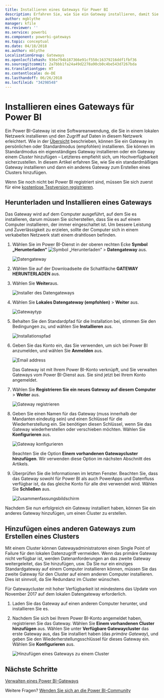 ```yaml
---
title: Installieren eines Gateways für Power BI
description: Erfahren Sie, wie Sie ein Gateway installieren, damit Sie in Power BI eine Verbindung zu lokalen Daten herstellen können.
author: mgblythe
manager: kfile
ms.reviewer: ''
ms.service: powerbi
ms.component: powerbi-gateways
ms.topic: conceptual
ms.date: 04/18/2018
ms.author: mblythe
LocalizationGroup: Gateways
ms.openlocfilehash: 936e794b187366e91cf550c16379216ddf1fbf36
ms.sourcegitcommit: 2a7bbb1fa24a49d2278a90cb0c4be543d7267bda
ms.translationtype: HT
ms.contentlocale: de-DE
ms.lasthandoff: 06/26/2018
ms.locfileid: "34298548"
---
```

# <a name="install-a-gateway-for-power-bi"></a>Installieren eines Gateways für Power BI

Ein Power BI-Gateway ist eine Softwareanwendung, die Sie in einem lokalen Netzwerk installieren und den Zugriff auf Daten in diesem Netzwerk erleichtert. Wie in der [Übersicht](service-gateway-getting-started.md) beschrieben, können Sie ein Gateway im persönlichen oder Standardmodus (empfohlen) installieren. Sie können im Standardmodus ein eigenständiges Gateway installieren oder ein Gateway einem *Cluster* hinzufügen – Letzteres empfiehlt sich, um Hochverfügbarkeit sicherzustellen. In diesem Artikel erfahren Sie, wie Sie ein standardmäßiges Gateway installieren und dann ein anderes Gateway zum Erstellen eines Clusters hinzufügen.

Wenn Sie noch nicht bei Power BI registriert sind, müssen Sie sich zuerst für eine [kostenlose Testversion registrieren](https://app.powerbi.com/signupredirect?pbi_source=web).


## <a name="download-and-install-a-gateway"></a>Herunterladen und Installieren eines Gateways

Das Gateway wird auf dem Computer ausgeführt, auf dem Sie es installieren, darum müssen Sie sicherstellen, dass Sie es auf einem Computer installieren, der immer eingeschaltet ist. Um bessere Leistung und Zuverlässigkeit zu erzielen, sollte der Computer sich in einem verkabelten Netzwerk statt einem drahtlosen befinden.

1. Wählen Sie im Power BI-Dienst in der oberen rechten Ecke **Symbol „Herunterladen“** ![Symbol „Herunterladen“](media/service-gateway-install/icon-download.png) > **Datengateway** aus.

    ![Datengateway](media/service-gateway-install/data-gateway.png)

2. Wählen Sie auf der Downloadseite die Schaltfläche **GATEWAY HERUNTERLADEN** aus.

3. Wählen Sie **Weiter**aus.     

    ![Installer des Datengateways](media/service-gateway-install/gateway-installer.png)

4. Wählen Sie **Lokales Datengateway (empfohlen)** > **Weiter** aus.

    ![Gatewaytyp](media/service-gateway-install/gateway-type.png)

5. Behalten Sie den Standardpfad für die Installation bei, stimmen Sie den Bedingungen zu, und wählen Sie **Installieren** aus.

    ![Installationspfad](media/service-gateway-install/install-path.png)

6. Geben Sie das Konto ein, das Sie verwenden, um sich bei Power BI anzumelden, und wählen Sie **Anmelden** aus.

    ![Email address](media/service-gateway-install/email-address.png)

    Das Gateway ist mit Ihrem Power BI-Konto verknüpft, und Sie verwalten Gateways vom Power BI-Dienst aus. Sie sind jetzt bei Ihrem Konto angemeldet.

7. Wählen Sie **Registrieren Sie ein neues Gateway auf diesem Computer** > **Weiter** aus.

    ![Gateway registrieren](media/service-gateway-install/register-gateway.png)

8. Geben Sie einen Namen für das Gateway (muss innerhalb der Mandanten eindeutig sein) und einen Schlüssel für die Wiederherstellung ein. Sie benötigen diesen Schlüssel, wenn Sie das Gateway wiederherstellen oder verschieben möchten. Wählen Sie **Konfigurieren** aus.

    ![Gateway konfigurieren](media/service-gateway-install/configure-gateway.png)

    Beachten Sie die Option **Einem vorhandenen Gatewaycluster hinzufügen**. Wir verwenden diese Option im nächsten Abschnitt des Artikels.

9. Überprüfen Sie die Informationen im letzten Fenster. Beachten Sie, dass das Gateway sowohl für Power BI als auch PowerApps und Datenfluss verfügbar ist, da das gleiche Konto für alle drei verwendet wird. Wählen Sie **Schließen** aus.

    ![Zusammenfassungsbildschirm](media/service-gateway-install/summary-screen.png)

Nachdem Sie nun erfolgreich ein Gateway installiert haben, können Sie ein anderes Gateway hinzufügen, um einen Cluster zu erstellen.


## <a name="add-another-gateway-to-create-a-cluster"></a>Hinzufügen eines anderen Gateways zum Erstellen eines Clusters

Mit einem Cluster können Gatewayadministratoren einen Single Point of Failure für den lokalen Datenzugriff vermeiden. Wenn das primäre Gateway nicht verfügbar ist, werden Datenanforderungen an das zweite Gateway weitergeleitet, das Sie hinzufügen, usw. Da Sie nur ein einziges Standardgateway auf einem Computer installieren können, müssen Sie das zweite Gateway für den Cluster auf einem anderen Computer installieren. Dies ist sinnvoll, da Sie Redundanz im Cluster wünschen.

Für Gatewaycluster mit hoher Verfügbarkeit ist mindestens das Update von November 2017 auf dem lokalen Datengateway erforderlich.

1. Laden Sie das Gateway auf einen anderen Computer herunter, und installieren Sie es.

2. Nachdem Sie sich bei Ihrem Power BI-Konto angemeldet haben, registrieren Sie das Gateway. Wählen Sie **Einem vorhandenen Cluster hinzufügen** aus. Wählen Sie unter **Verfügbare Gatewaycluster** das erste Gateway aus, das Sie installiert haben (das *primäre Gateway*), und geben Sie den Wiederherstellungsschlüssel für dieses Gateway ein. Wählen Sie **Konfigurieren** aus.

    ![Hinzufügen eines Gateways zu einem Cluster](media/service-gateway-install/add-cluster.png)


## <a name="next-steps"></a>Nächste Schritte

[Verwalten eines Power BI-Gateways](service-gateway-manage.md)

Weitere Fragen? [Wenden Sie sich an die Power BI-Community](http://community.powerbi.com/)